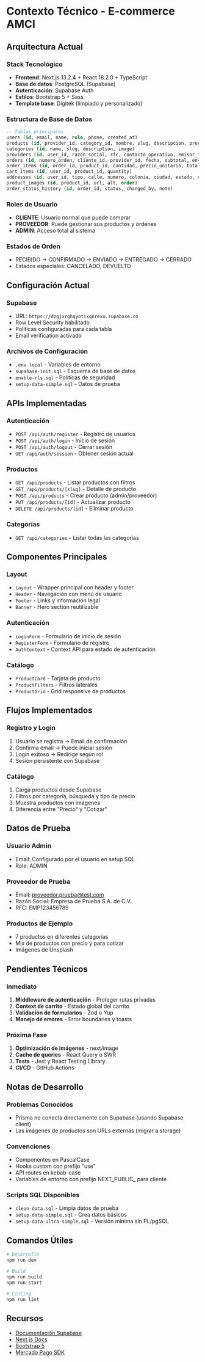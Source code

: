 # Contexto Técnico - E-commerce AMCI

## Arquitectura Actual

### Stack Tecnológico
- **Frontend**: Next.js 13.2.4 + React 18.2.0 + TypeScript
- **Base de datos**: PostgreSQL (Supabase)
- **Autenticación**: Supabase Auth
- **Estilos**: Bootstrap 5 + Sass
- **Template base**: Digitek (limpiado y personalizado)

### Estructura de Base de Datos

```sql
-- Tablas principales
users (id, email, name, role, phone, created_at)
products (id, provider_id, category_id, nombre, slug, descripcion, precio, pricing_mode, emisor_factura, visible, approved, stock)
categories (id, name, slug, description, image)
providers (id, user_id, razon_social, rfc, contacto_operativo, emisor_factura_default, active)
orders (id, numero_orden, cliente_id, provider_id, fecha, subtotal, envio, total, status, factura_emitida, emisor_factura)
order_items (id, order_id, product_id, cantidad, precio_unitario, total)
cart_items (id, user_id, product_id, quantity)
addresses (id, user_id, tipo, calle, numero, colonia, ciudad, estado, cp, pais, default)
product_images (id, product_id, url, alt, order)
order_status_history (id, order_id, status, changed_by, note)
```

### Roles de Usuario
- **CLIENTE**: Usuario normal que puede comprar
- **PROVEEDOR**: Puede gestionar sus productos y órdenes
- **ADMIN**: Acceso total al sistema

### Estados de Orden
- RECIBIDO → CONFIRMADO → ENVIADO → ENTREGADO → CERRADO
- Estados especiales: CANCELADO, DEVUELTO

## Configuración Actual

### Supabase
- URL: `https://dzgjxrghqyotixqnrexu.supabase.co`
- Row Level Security habilitado
- Políticas configuradas para cada tabla
- Email verification activado

### Archivos de Configuración
- `.env.local` - Variables de entorno
- `supabase-init.sql` - Esquema de base de datos
- `enable-rls.sql` - Políticas de seguridad
- `setup-data-simple.sql` - Datos de prueba

## APIs Implementadas

### Autenticación
- `POST /api/auth/register` - Registro de usuarios
- `POST /api/auth/login` - Inicio de sesión
- `POST /api/auth/logout` - Cerrar sesión
- `GET /api/auth/session` - Obtener sesión actual

### Productos
- `GET /api/products` - Listar productos con filtros
- `GET /api/products/[slug]` - Detalle de producto
- `POST /api/products` - Crear producto (admin/proveedor)
- `PUT /api/products/[id]` - Actualizar producto
- `DELETE /api/products/[id]` - Eliminar producto

### Categorías
- `GET /api/categories` - Listar todas las categorías

## Componentes Principales

### Layout
- `Layout` - Wrapper principal con header y footer
- `Header` - Navegación con menú de usuario
- `Footer` - Links y información legal
- `Banner` - Hero section reutilizable

### Autenticación
- `LoginForm` - Formulario de inicio de sesión
- `RegisterForm` - Formulario de registro
- `AuthContext` - Context API para estado de autenticación

### Catálogo
- `ProductCard` - Tarjeta de producto
- `ProductFilters` - Filtros laterales
- `ProductGrid` - Grid responsive de productos

## Flujos Implementados

### Registro y Login
1. Usuario se registra → Email de confirmación
2. Confirma email → Puede iniciar sesión
3. Login exitoso → Redirige según rol
4. Sesión persistente con Supabase

### Catálogo
1. Carga productos desde Supabase
2. Filtros por categoría, búsqueda y tipo de precio
3. Muestra productos con imágenes
4. Diferencia entre "Precio" y "Cotizar"

## Datos de Prueba

### Usuario Admin
- Email: Configurado por el usuario en setup SQL
- Role: ADMIN

### Proveedor de Prueba
- Email: proveedor.prueba@test.com
- Razón Social: Empresa de Prueba S.A. de C.V.
- RFC: EMP123456789

### Productos de Ejemplo
- 7 productos en diferentes categorías
- Mix de productos con precio y para cotizar
- Imágenes de Unsplash

## Pendientes Técnicos

### Inmediato
1. **Middleware de autenticación** - Proteger rutas privadas
2. **Context de carrito** - Estado global del carrito
3. **Validación de formularios** - Zod o Yup
4. **Manejo de errores** - Error boundaries y toasts

### Próxima Fase
1. **Optimización de imágenes** - next/image
2. **Cache de queries** - React Query o SWR
3. **Tests** - Jest y React Testing Library
4. **CI/CD** - GitHub Actions

## Notas de Desarrollo

### Problemas Conocidos
- Prisma no conecta directamente con Supabase (usando Supabase client)
- Las imágenes de productos son URLs externas (migrar a storage)

### Convenciones
- Componentes en PascalCase
- Hooks custom con prefijo "use"
- API routes en kebab-case
- Variables de entorno con prefijo NEXT_PUBLIC_ para cliente

### Scripts SQL Disponibles
- `clean-data.sql` - Limpia datos de prueba
- `setup-data-simple.sql` - Crea datos básicos
- `setup-data-ultra-simple.sql` - Versión mínima sin PL/pgSQL

## Comandos Útiles

```bash
# Desarrollo
npm run dev

# Build
npm run build
npm run start

# Linting
npm run lint
```

## Recursos

- [Documentación Supabase](https://supabase.com/docs)
- [Next.js Docs](https://nextjs.org/docs)
- [Bootstrap 5](https://getbootstrap.com/docs/5.2)
- [Mercado Pago SDK](https://www.mercadopago.com.mx/developers)